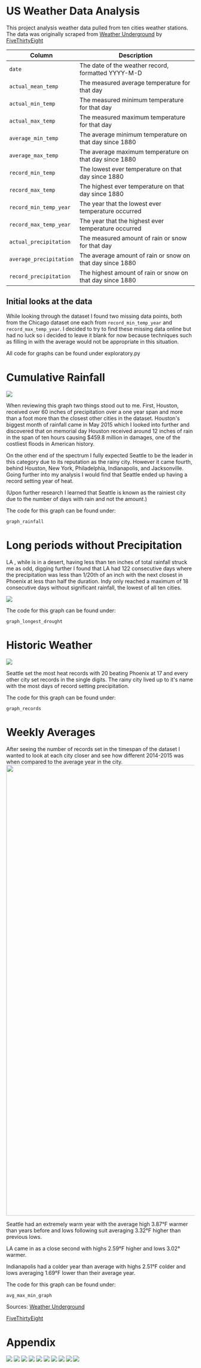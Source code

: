 # US Weather Data Analysis

This project analysis weather data pulled from ten cities weather stations.  The data was originally scraped from [Weather Underground](http://wunderground.com) by [FiveThirtyEight](https://github.com/fivethirtyeight/data/tree/master/us-weather-history)



Column | Description
---|---------
`date` | The date of the weather record, formatted YYYY-M-D
`actual_mean_temp` | The measured average temperature for that day
`actual_min_temp` | The measured minimum temperature for that day
`actual_max_temp` | The measured maximum temperature for that day
`average_min_temp` | The average minimum temperature on that day since 1880
`average_max_temp` | The average maximum temperature on that day since 1880
`record_min_temp` | The lowest ever temperature on that day since 1880
`record_max_temp` | The highest ever temperature on that day since 1880
`record_min_temp_year` | The year that the lowest ever temperature occurred
`record_max_temp_year` | The year that the highest ever temperature occurred
`actual_precipitation` | The measured amount of rain or snow for that day
`average_precipitation` | The average amount of rain or snow on that day since 1880
`record_precipitation` | The highest amount of rain or snow on that day since 1880


## Initial looks at the data
While looking through the dataset I found two missing data points, both from the Chicago dataset one each from `record_min_temp_year` and `record_max_temp_year`. I decided to try to find these missing data online but had no luck so i decided to leave it blank for now because techniques such as filling in with the average would not be appropriate in this situation.


All code for graphs can be found under exploratory.py

# Cumulative Rainfall


![](imgs/rainfall.png)

When reviewing this graph two things stood out to me. First, Houston, received over 60 inches of precipitation over a one year span and more than a foot more than the closest other cities in the dataset. Houston's biggest month of rainfall came in May 2015 which I looked into further and discovered that on memorial day Houston received around 12 inches of rain in the span of ten hours causing $459.8 million in damages, one of the costliest floods in American history.


On the other end of the spectrum I fully expected Seattle to be the leader in this category due to its reputation as the rainy city. However it came fourth, behind Houston, New York, Philadelphia, Indianapolis, and Jacksonville. Going further into my analysis I would find that Seattle ended up having a record setting year of heat. 


(Upon further research I learned that Seattle is known as the rainiest city due to the number of days with rain and not the amount.)


The code for this graph can be found under:

    graph_rainfall

# Long periods without Precipitation 

LA , while is in a desert, having less than ten inches of total rainfall struck me as odd, digging further I found that LA had 122 consecutive days where the precipitation was less than 1/20th of an inch with the next closest in Phoenix at less than half the duration. Indy only reached a maximum of 18 consecutive days without significant rainfall, the lowest of all ten cities.

![](imgs/consecutive_days.png)

The code for this graph can be found under:

    graph_longest_drought


# Historic Weather
![](imgs/record_days.png)

Seattle set the most heat records with 20 beating Phoenix at 17 and every other city set records in the single digits. The rainy city lived up to it's name with the most days of record setting precipitation.

The code for this graph can be found under:

    graph_records

# Weekly Averages 
After seeing the number of records set in the timespan of the dataset I wanted to look at each city closer and see how different 2014-2015 was when compared to the average year in the city.
<img src="imgs/weather.gif" width="1200">

Seattle had an extremely warm year with the average high 3.87°F warmer than years before and lows following suit averaging 3.32°F higher than previous lows.

LA came in as a close second with highs 2.59°F higher and lows 3.02° warmer.

Indianapolis had a colder year than average with highs 2.51°F colder and lows averaging 1.69°F lower than their average year. 

The code for this graph can be found under:

    avg_max_min_graph

Sources: [Weather Underground](http://wunderground.com)

[FiveThirtyEight](https://github.com/fivethirtyeight/data/tree/master/us-weather-history)


# Appendix

![](imgs/KCLT.png)
![](imgs/KCQT.png)
![](imgs/KHOU.png)
![](imgs/KIND.png)
![](imgs/KJAX.png)
![](imgs/KMDW.png)
![](imgs/KNYC.png)
![](imgs/KPHL.png)
![](imgs/KPHX.png)
![](imgs/KSEA.png)
